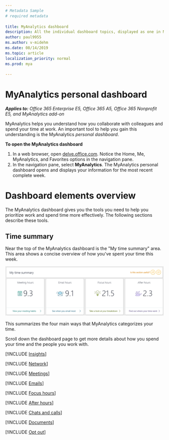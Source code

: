 ```yaml
---
# Metadata Sample
# required metadata

title: MyAnalytics dashboard
description: All the individual dashboard topics, displayed as one in MyAnalytics
author: paul9955
ms.author: v-midehm
ms.date: 08/14/2019
ms.topic: article
localization_priority: normal 
ms.prod: mya

---
```


# MyAnalytics personal dashboard

_**Applies to:** Office 365 Enterprise E5, Office 365 A5, Office 365 Nonprofit E5, and MyAnalytics add-on_

MyAnalytics helps you understand how you collaborate with colleagues and spend your time at work. An important tool to help you gain this understanding is the MyAnalytics _personal dashboard_.

**To open the MyAnalytics dashboard**

1. In a web browser, open [delve.office.com](http://delve.office.com). Notice the Home, Me, MyAnalytics, and Favorites options in the navigation pane.
2. In the navigation pane, select **MyAnalytics**. The MyAnalytics personal dashboard opens and displays your information for the most recent complete week.

# Dashboard elements overview

The MyAnalytics dashboard gives you the tools you need to help you prioritize work and spend time more effectively. The following sections describe these tools.

## Time summary

Near the top of the MyAnalytics dashboard is the "My time summary" area. This area shows a concise overview of how you've spent your time this week.

<img src="../../Images/mya/use/time-summary.PNG" alt="The My time summary area of the MyAnalytics dashboard">

This summarizes the four main ways that MyAnalytics categorizes your time. 

Scroll down the dashboard page to get more details about how you spend your time and the people you work with.

[!INCLUDE [Insights](MyA-Dashboard/MyA-DB-Insights.md)]

[!INCLUDE [Network](MyA-Dashboard/MyA-DB-Network.md)]

[!INCLUDE [Meetings](MyA-Dashboard/MyA-DB-Meetings.md)]

[!INCLUDE [Emails](MyA-Dashboard/MyA-DB-Emails.md)]

[!INCLUDE [Focus hours](MyA-Dashboard/MyA-DB-Focus-hours.md)]

[!INCLUDE [After hours](MyA-Dashboard/MyA-DB-After-hours.md)]

[!INCLUDE [Chats and calls](MyA-Dashboard/MyA-DB-Chats-and-calls.md)]

[!INCLUDE [Documents](MyA-Dashboard/mya-db-documents.md)]

[!INCLUDE [Opt out](MyA-Dashboard/MyA-DB-Opt-out.md)]
